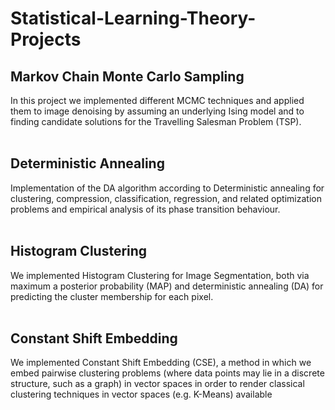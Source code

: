 # Statistical-Learning-Theory-Projects
## Markov Chain Monte Carlo Sampling
In this project we implemented different MCMC techniques and applied them to image denoising by assuming an underlying Ising model and to finding candidate solutions for the Travelling Salesman Problem (TSP).
<br/><br/>
## Deterministic Annealing
Implementation of the DA algorithm according to Deterministic annealing for clustering, compression, classification, regression, and related optimization problems and empirical analysis of its phase transition behaviour.
<br/><br/>
## Histogram Clustering
We implemented Histogram Clustering for Image Segmentation, both via maximum a posterior probability (MAP) and deterministic annealing (DA) for predicting the cluster membership for each pixel. 
<br/><br/>
## Constant Shift Embedding
We implemented Constant Shift Embedding (CSE), a method in which we embed pairwise clustering problems (where data points may lie in a discrete structure, such as a graph) in vector spaces in order to render classical clustering techniques in vector spaces (e.g. K-Means) available
<br/><br/>


